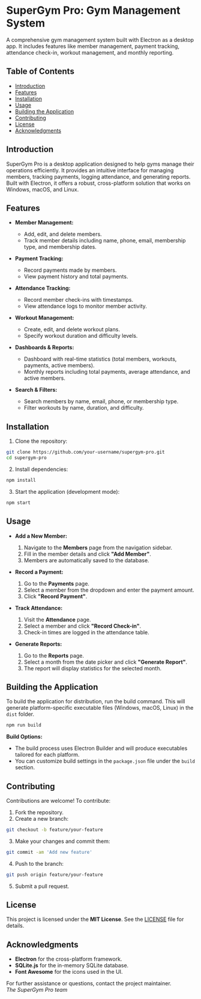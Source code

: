 # SuperGym Pro: Gym Management System

A comprehensive gym management system built with Electron as a desktop app. It includes features like member management, payment tracking, attendance check-in, workout management, and monthly reporting.

## Table of Contents
- [Introduction](#introduction)
- [Features](#features)
- [Installation](#installation)
- [Usage](#usage)
- [Building the Application](#building-the-application)
- [Contributing](#contributing)
- [License](#license)
- [Acknowledgments](#acknowledgments)

## Introduction
SuperGym Pro is a desktop application designed to help gyms manage their operations efficiently. It provides an intuitive interface for managing members, tracking payments, logging attendance, and generating reports. Built with Electron, it offers a robust, cross-platform solution that works on Windows, macOS, and Linux.

## Features
- **Member Management:**
  - Add, edit, and delete members.
  - Track member details including name, phone, email, membership type, and membership dates.
  
- **Payment Tracking:**
  - Record payments made by members.
  - View payment history and total payments.
  
- **Attendance Tracking:**
  - Record member check-ins with timestamps.
  - View attendance logs to monitor member activity.
  
- **Workout Management:**
  - Create, edit, and delete workout plans.
  - Specify workout duration and difficulty levels.
  
- **Dashboards & Reports:**
  - Dashboard with real-time statistics (total members, workouts, payments, active members).
  - Monthly reports including total payments, average attendance, and active members.
  
- **Search & Filters:**
  - Search members by name, email, phone, or membership type.
  - Filter workouts by name, duration, and difficulty.

## Installation
1. Clone the repository:
```bash
git clone https://github.com/your-username/supergym-pro.git
cd supergym-pro
```

2. Install dependencies:
```bash
npm install
```

3. Start the application (development mode):
```bash
npm start
```

## Usage
- **Add a New Member:**
  1. Navigate to the **Members** page from the navigation sidebar.
  2. Fill in the member details and click **"Add Member"**.
  3. Members are automatically saved to the database.

- **Record a Payment:**
  1. Go to the **Payments** page.
  2. Select a member from the dropdown and enter the payment amount.
  3. Click **"Record Payment"**.

- **Track Attendance:**
  1. Visit the **Attendance** page.
  2. Select a member and click **"Record Check-in"**.
  3. Check-in times are logged in the attendance table.

- **Generate Reports:**
  1. Go to the **Reports** page.
  2. Select a month from the date picker and click **"Generate Report"**.
  3. The report will display statistics for the selected month.

## Building the Application
To build the application for distribution, run the build command. This will generate platform-specific executable files (Windows, macOS, Linux) in the `dist` folder.
```bash
npm run build
```

**Build Options:**
- The build process uses Electron Builder and will produce executables tailored for each platform.
- You can customize build settings in the `package.json` file under the `build` section.

## Contributing
Contributions are welcome! To contribute:
1. Fork the repository.
2. Create a new branch:
```bash
git checkout -b feature/your-feature
```
3. Make your changes and commit them:
```bash
git commit -am 'Add new feature'
```
4. Push to the branch:
```bash
git push origin feature/your-feature
```
5. Submit a pull request.

## License
This project is licensed under the **MIT License**. See the [LICENSE](LICENSE) file for details.

## Acknowledgments
- **Electron** for the cross-platform framework.
- **SQLite.js** for the in-memory SQLite database.
- **Font Awesome** for the icons used in the UI.

For further assistance or questions, contact the project maintainer.  
*The SuperGym Pro team*